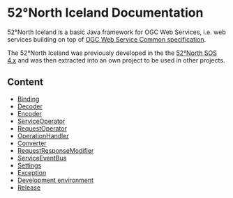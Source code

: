 # 52°North Iceland Documentation

52°North Iceland is a basic Java framework for OGC Web Services, i.e. web services building on top of [OGC Web Service Common specification](http://www.opengeospatial.org/standards/common).

The 52°North Iceland was previously developed in the the [52°North SOS 4.x](https://github.com/52North/SOS) and was then extracted into an own project to be used in other projects.


## Content
 * [Binding](Binding.md)
 * [Decoder](Decoder.md)
 * [Encoder](Encoder.md)
 * [ServiceOperator](ServiceOperator.md)
 * [RequestOperator](RequestOperator.md)
 * [OperationHandler](OperationHandler.md)
 * [Converter](Converter.md)
 * [RequestResponseModifier](RequestResponseModifier.md)
 * [ServiceEventBus](ServiceEventBus.md)
 * [Settings](Settings.md)
 * [Exception](Exception.md)
 * [Development environment](Development.md)
 * [Release](Release.md)
 
